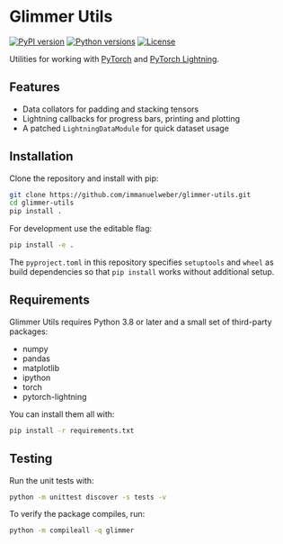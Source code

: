 # Glimmer Utils

[![PyPI version](https://img.shields.io/pypi/v/glimmer.svg)](https://pypi.org/project/glimmer/) [![Python versions](https://img.shields.io/badge/python-%3E%3D3.8-blue)](https://pypi.org/project/glimmer/) [![License](https://img.shields.io/github/license/immanuelweber/glimmer-utils.svg)](LICENSE)

Utilities for working with [PyTorch](https://pytorch.org/) and [PyTorch Lightning](https://www.pytorchlightning.ai/).

## Features

- Data collators for padding and stacking tensors
- Lightning callbacks for progress bars, printing and plotting
- A patched `LightningDataModule` for quick dataset usage

## Installation

Clone the repository and install with pip:

```bash
git clone https://github.com/immanuelweber/glimmer-utils.git
cd glimmer-utils
pip install .
```

For development use the editable flag:

```bash
pip install -e .
```

The `pyproject.toml` in this repository specifies `setuptools` and `wheel`
as build dependencies so that `pip install` works without additional setup.



## Requirements

Glimmer Utils requires Python 3.8 or later and a small set of third-party packages:

- numpy
- pandas
- matplotlib
- ipython
- torch
- pytorch-lightning

You can install them all with:

```bash
pip install -r requirements.txt
```

## Testing

Run the unit tests with:

```bash
python -m unittest discover -s tests -v
```

To verify the package compiles, run:

```bash
python -m compileall -q glimmer
```
